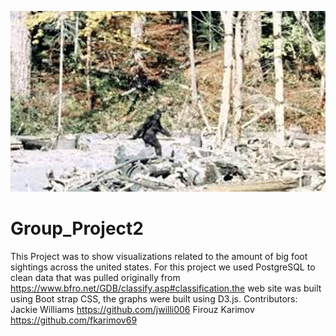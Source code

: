 ![Bigfoot](assets/images/2.jpg)
# Group_Project2
This Project was to show visualizations related to the amount of big foot sightings across the united states. For this project we used PostgreSQL to clean data that was pulled originally from https://www.bfro.net/GDB/classify.asp#classification.the web site was built using Boot strap CSS, the graphs were built using D3.js.
Contributors: 
Jackie Williams https://github.com/jwilli006
Firouz Karimov https://github.com/fkarimov69

